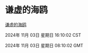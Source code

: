# 谦虚的海鸥
[谦虚的海鸥](http://219.139.197.74:56308/qxdho/course/base/hotlink/index.php)

2024年 11月 03日 星期日 16:10:02 CST

2024年 11月 03日 星期日 08:10:02 GMT
